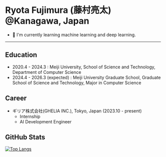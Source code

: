 # Ryota Fujimura (藤村亮太) @Kanagawa, Japan
- 🌱 I'm currently learning machine learning and deep learning.

---

## Education

- 2020.4 - 2024.3 : Meiji University, School of Science and Technology, Department of Computer Science
- 2024.4 - 2026.3 (expected) : Meiji University Graduate School, Graduate School of Science and Technology, Major in Computer Science 


## Career

- ギリア株式会社(GHELIA INC.), Tokyo, Japan (2023.10 - present)
  - Internship
  - AI Development Engineer


## GitHub Stats

[![Top Langs](https://github-readme-stats.vercel.app/api/top-langs/?username=fuji12345&theme=vue-dark&show_icons=true&layout=compact)](https://github.com/mo-ri-regen/github-readme-stats)


